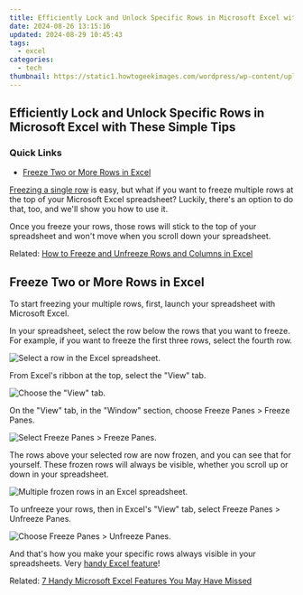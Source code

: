 ```yaml
---
title: Efficiently Lock and Unlock Specific Rows in Microsoft Excel with These Simple Tips
date: 2024-08-26 13:15:16
updated: 2024-08-29 10:45:43
tags:
  - excel
categories:
  - tech
thumbnail: https://static1.howtogeekimages.com/wordpress/wp-content/uploads/2021/05/MS-excel-logo-675.png
---
```


## Efficiently Lock and Unlock Specific Rows in Microsoft Excel with These Simple Tips

### Quick Links

* [Freeze Two or More Rows in Excel](https://extra-lessons.techidaily.com/navigating-the-subreddit-terrain-essential-steps-uncovered/)

[Freezing a single row](https://some-guidance.techidaily.com/updated-the-artisan-editor-refining-video-transitions-with-inshot/) is easy, but what if you want to freeze multiple rows at the top of your Microsoft Excel spreadsheet? Luckily, there's an option to do that, too, and we'll show you how to use it.

 Once you freeze your rows, those rows will stick to the top of your spreadsheet and won't move when you scroll down your spreadsheet.

Related: [How to Freeze and Unfreeze Rows and Columns in Excel](https://some-guidance.techidaily.com/updated-the-artisan-editor-refining-video-transitions-with-inshot/) 

##  Freeze Two or More Rows in Excel

 To start freezing your multiple rows, first, launch your spreadsheet with Microsoft Excel.

 In your spreadsheet, select the row below the rows that you want to freeze. For example, if you want to freeze the first three rows, select the fourth row.

![Select a row in the Excel spreadsheet.](https://static1.howtogeekimages.com/wordpress/wp-content/uploads/2022/08/1-select-row-excel.png) 

 From Excel's ribbon at the top, select the "View" tab.

![Choose the "View" tab.](https://static1.howtogeekimages.com/wordpress/wp-content/uploads/2022/08/2-excel-view-tab.png) 

 On the "View" tab, in the "Window" section, choose Freeze Panes > Freeze Panes.

![Select Freeze Panes > Freeze Panes.](https://static1.howtogeekimages.com/wordpress/wp-content/uploads/2022/08/3-freeze-multiple-rows-excel.png) 

 The rows above your selected row are now frozen, and you can see that for yourself. These frozen rows will always be visible, whether you scroll up or down in your spreadsheet.

![Multiple frozen rows in an Excel spreadsheet.](https://static1.howtogeekimages.com/wordpress/wp-content/uploads/2022/08/4-multiple-frozen-rows-excel.png) 

 To unfreeze your rows, then in Excel's "View" tab, select Freeze Panes > Unfreeze Panes.

![Choose Freeze Panes > Unfreeze Panes.](https://static1.howtogeekimages.com/wordpress/wp-content/uploads/2022/08/5-unfreeze-multiple-rows-excel.png) 

 And that's how you make your specific rows always visible in your spreadsheets. Very [handy Excel feature](https://screen-video-capture.techidaily.com/new-innovative-mac-screen-capture-methods-and-software-for-2024/)!

Related: [7 Handy Microsoft Excel Features You May Have Missed](https://screen-video-capture.techidaily.com/new-innovative-mac-screen-capture-methods-and-software-for-2024/)

<ins class="adsbygoogle"
     style="display:block"
     data-ad-format="autorelaxed"
     data-ad-client="ca-pub-7571918770474297"
     data-ad-slot="1223367746"></ins>



<ins class="adsbygoogle"
     style="display:block"
     data-ad-client="ca-pub-7571918770474297"
     data-ad-slot="8358498916"
     data-ad-format="auto"
     data-full-width-responsive="true"></ins>
